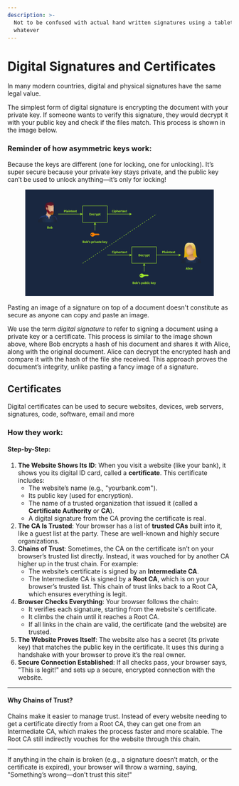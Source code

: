 ```yaml
---
description: >-
  Not to be confused with actual hand written signatures using a tablet or
  whatever
---
```


# Digital Signatures and Certificates

In many modern countries, digital and physical signatures have the same legal value.

The simplest form of digital signature is encrypting the document with your private key. If someone wants to verify this signature, they would decrypt it with your public key and check if the files match. This process is shown in the image below.

### Reminder of how asymmetric keys work:

Because the keys are different (one for locking, one for unlocking). It’s super secure because your private key stays private, and the public key can’t be used to unlock anything—it’s only for locking!

<figure><img src="../../../.gitbook/assets/5f04259cf9bf5b57aed2c476-1725294344472 (1).svg" alt=""><figcaption></figcaption></figure>

Pasting an image of a signature on top of a document doesn't constitute as secure as anyone can copy  and paste an image.&#x20;

We use the term _digital signature_ to refer to signing a document using a private key or a certificate. This process is similar to the image shown above, where Bob encrypts a hash of his document and shares it with Alice, along with the original document. Alice can decrypt the encrypted hash and compare it with the hash of the file she received. This approach proves the document’s integrity, unlike pasting a fancy image of a signature.

## Certificates

Digital certificates can be used to secure websites, devices, web servers, signatures, code, software, email and more

### How they work:

#### Step-by-Step:

1. **The Website Shows Its ID**: When you visit a website (like your bank), it shows you its digital ID card, called a **certificate**. This certificate includes:
   * The website’s name (e.g., "yourbank.com").
   * Its public key (used for encryption).
   * The name of a trusted organization that issued it (called a **Certificate Authority** or **CA**).
   * A digital signature from the CA proving the certificate is real.
2. **The CA Is Trusted**: Your browser has a list of **trusted CAs** built into it, like a guest list at the party. These are well-known and highly secure organizations.
3. **Chains of Trust**: Sometimes, the CA on the certificate isn’t on your browser’s trusted list directly. Instead, it was vouched for by another CA higher up in the trust chain. For example:
   * The website’s certificate is signed by an **Intermediate CA**.
   * The Intermediate CA is signed by a **Root CA**, which is on your browser’s trusted list. This chain of trust links back to a Root CA, which ensures everything is legit.
4. **Browser Checks Everything**: Your browser follows the chain:
   * It verifies each signature, starting from the website's certificate.
   * It climbs the chain until it reaches a Root CA.
   * If all links in the chain are valid, the certificate (and the website) are trusted.
5. **The Website Proves Itself**: The website also has a secret (its private key) that matches the public key in the certificate. It uses this during a handshake with your browser to prove it’s the real owner.
6. **Secure Connection Established**: If all checks pass, your browser says, "This is legit!" and sets up a secure, encrypted connection with the website.

***

#### Why Chains of Trust?

Chains make it easier to manage trust. Instead of every website needing to get a certificate directly from a Root CA, they can get one from an Intermediate CA, which makes the process faster and more scalable. The Root CA still indirectly vouches for the website through this chain.

***

If anything in the chain is broken (e.g., a signature doesn’t match, or the certificate is expired), your browser will throw a warning, saying, "Something’s wrong—don’t trust this site!"



